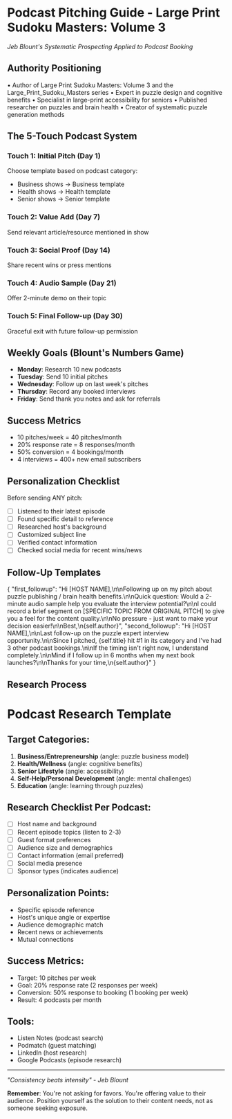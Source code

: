 # Podcast Pitching Guide - Large Print Sudoku Masters: Volume 3
*Jeb Blount's Systematic Prospecting Applied to Podcast Booking*

## Authority Positioning
• Author of Large Print Sudoku Masters: Volume 3 and the Large_Print_Sudoku_Masters series
• Expert in puzzle design and cognitive benefits
• Specialist in large-print accessibility for seniors
• Published researcher on puzzles and brain health
• Creator of systematic puzzle generation methods

## The 5-Touch Podcast System

### Touch 1: Initial Pitch (Day 1)
Choose template based on podcast category:
- Business shows → Business template
- Health shows → Health template
- Senior shows → Senior template

### Touch 2: Value Add (Day 7)
Send relevant article/resource mentioned in show

### Touch 3: Social Proof (Day 14)
Share recent wins or press mentions

### Touch 4: Audio Sample (Day 21)
Offer 2-minute demo on their topic

### Touch 5: Final Follow-up (Day 30)
Graceful exit with future follow-up permission

## Weekly Goals (Blount's Numbers Game)
- **Monday**: Research 10 new podcasts
- **Tuesday**: Send 10 initial pitches
- **Wednesday**: Follow up on last week's pitches
- **Thursday**: Record any booked interviews
- **Friday**: Send thank you notes and ask for referrals

## Success Metrics
- 10 pitches/week = 40 pitches/month
- 20% response rate = 8 responses/month
- 50% conversion = 4 bookings/month
- 4 interviews = 400+ new email subscribers

## Personalization Checklist
Before sending ANY pitch:
- [ ] Listened to their latest episode
- [ ] Found specific detail to reference
- [ ] Researched host's background
- [ ] Customized subject line
- [ ] Verified contact information
- [ ] Checked social media for recent wins/news

## Follow-Up Templates
{
  "first_followup": "Hi [HOST NAME],\n\nFollowing up on my pitch about puzzle publishing / brain health benefits.\n\nQuick question: Would a 2-minute audio sample help you evaluate the interview potential?\n\nI could record a brief segment on [SPECIFIC TOPIC FROM ORIGINAL PITCH] to give you a feel for the content quality.\n\nNo pressure - just want to make your decision easier!\n\nBest,\n{self.author}",
  "second_followup": "Hi [HOST NAME],\n\nLast follow-up on the puzzle expert interview opportunity.\n\nSince I pitched, {self.title} hit #1 in its category and I've had 3 other podcast bookings.\n\nIf the timing isn't right now, I understand completely.\n\nMind if I follow up in 6 months when my next book launches?\n\nThanks for your time,\n{self.author}"
}

## Research Process
# Podcast Research Template

## Target Categories:
1. **Business/Entrepreneurship** (angle: puzzle business model)
2. **Health/Wellness** (angle: cognitive benefits)
3. **Senior Lifestyle** (angle: accessibility)
4. **Self-Help/Personal Development** (angle: mental challenges)
5. **Education** (angle: learning through puzzles)

## Research Checklist Per Podcast:
- [ ] Host name and background
- [ ] Recent episode topics (listen to 2-3)
- [ ] Guest format preferences
- [ ] Audience size and demographics
- [ ] Contact information (email preferred)
- [ ] Social media presence
- [ ] Sponsor types (indicates audience)

## Personalization Points:
- Specific episode reference
- Host's unique angle or expertise
- Audience demographic match
- Recent news or achievements
- Mutual connections

## Success Metrics:
- Target: 10 pitches per week
- Goal: 20% response rate (2 responses per week)
- Conversion: 50% response to booking (1 booking per week)
- Result: 4 podcasts per month

## Tools:
- Listen Notes (podcast search)
- Podmatch (guest matching)
- LinkedIn (host research)
- Google Podcasts (episode research)


---
*"Consistency beats intensity" - Jeb Blount*

**Remember**: You're not asking for favors. You're offering value to their audience. Position yourself as the solution to their content needs, not as someone seeking exposure.
